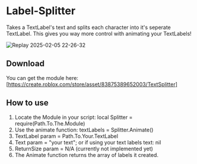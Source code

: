 # Label-Splitter
Takes a TextLabel's text and splits each character into it's seperate TextLabel.
This gives you way more control with animating your TextLabels!

![Replay 2025-02-05 22-26-32](https://github.com/user-attachments/assets/f19c29e7-8a53-41f0-8cbb-5738b24588c2)

## Download
You can get the module here: [https://create.roblox.com/store/asset/83875389652003/TextSplitter]

## How to use
1. Locate the Module in your script: local Splitter = require(Path.To.The.Module)
2. Use the animate function: textLabels = Splitter.Animate()
3. TextLabel param = Path.To.Your.TextLabel
4. Text param = "your text"; or if using your text labels text: nil
5. ReturnSize param = N/A (currently not implemented yet)
6. The Animate function returns the array of labels it created.

